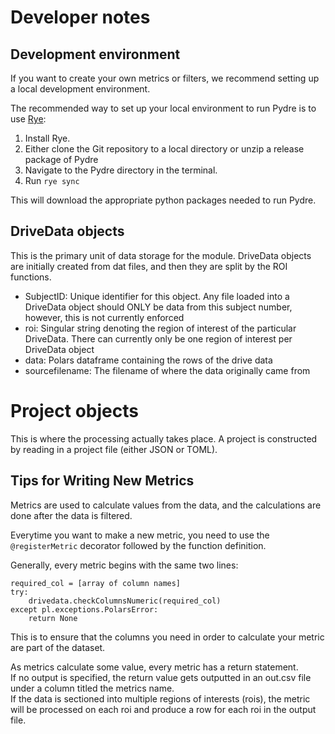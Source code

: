 # Developer notes

## Development environment

If you want to create your own metrics or filters, we recommend
setting up a local development environment. 

The recommended way to set up your local 
environment to run Pydre is to use [Rye](https://rye.astral.sh/):

1. Install Rye.
2. Either clone the Git repository to a local directory or unzip a release package of Pydre
3. Navigate to the Pydre directory in the terminal.
4. Run `rye sync`

This will download the appropriate python packages needed to run Pydre.

## DriveData objects

This is the primary unit of data storage for the module. DriveData objects are initially created from dat files, and then they are split by the ROI functions. 

  - SubjectID: Unique identifier for this object. Any file loaded into a DriveData object should ONLY be data from this subject number, however, this is not currently enforced
  - roi: Singular string denoting the region of interest of the particular DriveData. There can currently only be one region of interest per DriveData object
  - data: Polars dataframe containing the rows of the drive data
  - sourcefilename: The filename of where the data originally came from
  

# Project objects

This is where the processing actually takes place. A project is constructed by reading in a project file (either JSON or TOML). 

## Tips for Writing New Metrics

Metrics are used to calculate values from the data, and the calculations are done after the data is filtered.

Everytime you want to make a new metric, you need to use the `@registerMetric` decorator followed by the function definition.

Generally, every metric begins with the same two lines:  
```
required_col = [array of column names]  
try:
    drivedata.checkColumnsNumeric(required_col)
except pl.exceptions.PolarsError:
    return None  
```
This is to ensure that the columns you need in order to calculate your metric are part of the dataset.  

As metrics calculate some value, every metric has a return statement.  
If no output is specified, the return value gets outputted in an out.csv file under a column titled the metrics name.  
If the data is sectioned into multiple regions of interests (rois), the metric will be processed on each roi and produce
a row for each roi in the output file.  